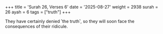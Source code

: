 +++
title = 'Surah 26, Verses 6'
date = '2025-08-27'
weight = 2938
surah = 26
ayah = 6
tags = ["truth"]
+++

They have certainly denied ˹the truth˺, so they will soon face the consequences of their ridicule.